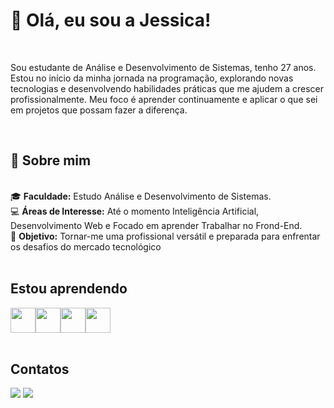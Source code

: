 # 👋 Olá, eu sou a Jessica!

<br>
<p>Sou estudante de Análise e Desenvolvimento de Sistemas, tenho 27 anos. Estou no início da minha jornada na programação, explorando novas tecnologias e desenvolvendo habilidades práticas que me ajudem a crescer profissionalmente. Meu foco é aprender continuamente e aplicar o que sei em projetos que possam fazer a diferença.</p>
<br>

## 🚀 Sobre mim

<br>
🎓 <strong>Faculdade:</strong> Estudo Análise e Desenvolvimento de Sistemas.<br>
💻 <strong>Áreas de Interesse:</strong> Até o momento Inteligência Artificial, Desenvolvimento Web e Focado em aprender Trabalhar no Frond-End.<br>
🎯 <strong>Objetivo:</strong> Tornar-me uma profissional versátil e preparada para enfrentar os desafios do mercado tecnológico
<br><br>

## Estou aprendendo

<img src="https://cdn.jsdelivr.net/gh/devicons/devicon@latest/icons/html5/html5-original-wordmark.svg" width="40" height="40" /><img src="https://cdn.jsdelivr.net/gh/devicons/devicon@latest/icons/css3/css3-original-wordmark.svg" width="40" height="40" /><img src="https://cdn.jsdelivr.net/gh/devicons/devicon@latest/icons/python/python-original-wordmark.svg" width="40" height="40" /><img src="https://cdn.jsdelivr.net/gh/devicons/devicon@latest/icons/javascript/javascript-original.svg" width="40" height="40" />
<br><br>

## Contatos

<div>
<a href = "jessica.apsantos@outlook.com"><img loading="lazy" src="https://img.shields.io/badge/Outlook-black?style=for-the-badge&logo=microsoft-outlook&logoColor=white"></a>
<a href="https://www.linkedin.com/in/jessica-apasantos-710b86223/" target="_blank"><img loading="lazy" src="https://img.shields.io/badge/-LinkedIn-%230077B5?style=for-the-badge&logo=linkedin&logoColor=white" target="_blank"></a>   
</div>
